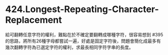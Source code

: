 # 424.Longest-Repeating-Character-Replacement

給可翻轉任意字符的權利，難點在於不確定要翻轉成哪種字符，很容易想到 #395 的思路，將所有26種字母都嘗試一遍，好處是固定字符後，問題會簡化成最多有幾次翻轉字符為已選定字符的權利，求最長相同字符字串的長度。
